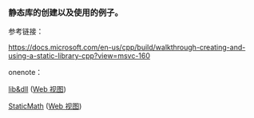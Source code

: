 ### 静态库的创建以及使用的例子。

参考链接：

https://docs.microsoft.com/en-us/cpp/build/walkthrough-creating-and-using-a-static-library-cpp?view=msvc-160

onenote：

[lib&dll](onenote:https://d.docs.live.net/75d2519c0589ced9/Documents/Learn/Win32.one#libdll&section-id={2B6201C0-3C8B-403A-93DC-8E45CEF1B2ED}&page-id={59D721EC-7EE5-4E00-8B9B-42B0CCC93B60}&end) ([Web 视图](https://onedrive.live.com/view.aspx?resid=75D2519C0589CED9!52588&id=documents&wd=target(Win32.one|2B6201C0-3C8B-403A-93DC-8E45CEF1B2ED%2Flib%26dll|59D721EC-7EE5-4E00-8B9B-42B0CCC93B60%2F)))

[StaticMath](onenote:https://d.docs.live.net/75d2519c0589ced9/Documents/Learn/Win32.one#StaticMath&section-id={2B6201C0-3C8B-403A-93DC-8E45CEF1B2ED}&page-id={2AB153B1-6413-4713-B798-BCFB9D2A3AE0}&end) ([Web 视图](https://onedrive.live.com/view.aspx?resid=75D2519C0589CED9!52588&id=documents&wd=target(Win32.one|2B6201C0-3C8B-403A-93DC-8E45CEF1B2ED%2FStaticMath|2AB153B1-6413-4713-B798-BCFB9D2A3AE0%2F)))